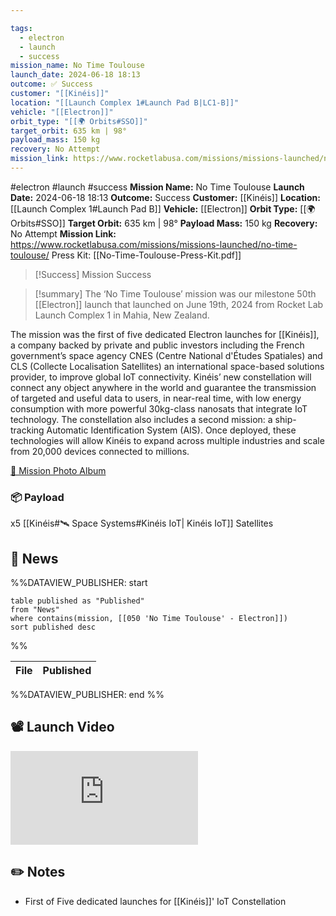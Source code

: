 ```yaml
---

tags:
  - electron
  - launch
  - success
mission_name: No Time Toulouse
launch_date: 2024-06-18 18:13
outcome: ✅ Success
customer: "[[Kinéis]]"
location: "[[Launch Complex 1#Launch Pad B|LC1-B]]"
vehicle: "[[Electron]]"
orbit_type: "[[🌍 Orbits#SSO]]"
target_orbit: 635 km | 98°
payload_mass: 150 kg
recovery: No Attempt
mission_link: https://www.rocketlabusa.com/missions/missions-launched/no-time-toulouse/
---
```


#electron #launch #success
**Mission Name:** No Time Toulouse
**Launch Date:** 2024-06-18 18:13
**Outcome:** Success
**Customer:** [[Kinéis]]
**Location:** [[Launch Complex 1#Launch Pad B]]
**Vehicle:** [[Electron]]
**Orbit Type:** [[🌍 Orbits#SSO]]
**Target Orbit:** 635 km | 98°
**Payload Mass:** 150 kg
**Recovery:** No Attempt
**Mission Link:** https://www.rocketlabusa.com/missions/missions-launched/no-time-toulouse/
Press Kit: [[No-Time-Toulouse-Press-Kit.pdf]]

>[!Success] Mission Success

>[!summary]
The ‘No Time Toulouse’ mission was our milestone 50th [[Electron]] launch that launched on June 19th, 2024 from Rocket Lab Launch Complex 1 in Mahia, New Zealand.
>
The mission was the first of five dedicated Electron launches for [[Kinéis]], a company backed by private and public investors including the French government’s space agency CNES (Centre National d'Études Spatiales) and CLS (Collecte Localisation Satellites) an international space-based solutions provider, to improve global IoT connectivity. Kinéis’ new constellation will connect any object anywhere in the world and guarantee the transmission of targeted and useful data to users, in near-real time, with low energy consumption with more powerful 30kg-class nanosats that integrate IoT technology.  The constellation also includes a second mission: a ship-tracking Automatic Identification System (AIS). Once deployed, these technologies will allow Kinéis to expand across multiple industries and scale from 20,000 devices connected to millions.
>
[📸 Mission Photo Album](https://www.flickr.com/photos/rocketlab/albums/72177720317752795/)
### 📦 Payload

x5 [[Kinéis#🛰️ Space Systems#Kinéis IoT| Kinéis IoT]] Satellites

## 📰 News
%%DATAVIEW_PUBLISHER: start
```
table published as "Published"
from "News"
where contains(mission, [[050 'No Time Toulouse' - Electron]])
sort published desc
```
%%

| File | Published |
| ---- | --------- |

%%DATAVIEW_PUBLISHER: end %%

## 📽️ Launch Video

<div class="responsive-video">
<iframe src="https://www.youtube.com/embed/MYpQkHw9s1I" title="Rocket Lab&#39;s Electron - No Time Toulouse Mission" frameborder="0" allow="accelerometer; autoplay; clipboard-write; encrypted-media; gyroscope; picture-in-picture; web-share" referrerpolicy="strict-origin-when-cross-origin" allowfullscreen></iframe>     
</div>

## ✏️ Notes

- First of Five dedicated launches for [[Kinéis]]' IoT Constellation


